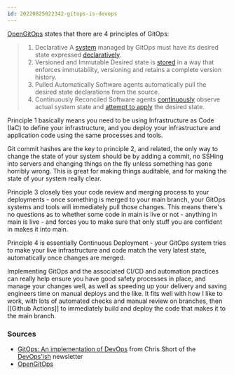 ```yaml
---
id: 20220825022342-gitops-is-devops
---
```


[OpenGitOps](https://opengitops.dev/#principles) states that there are 4 principles of GitOps:

> 1. Declarative
> A [system](https://github.com/open-gitops/documents/blob/v1.0.0/GLOSSARY.md#software-system) managed by GitOps must have its desired state expressed [declaratively](https://github.com/open-gitops/documents/blob/v1.0.0/GLOSSARY.md#declarative-description).
> 2. Versioned and Immutable
> Desired state is [stored](https://github.com/open-gitops/documents/blob/v1.0.0/GLOSSARY.md#state-store) in a way that enforces immutability, versioning and retains a complete version history.
> 3. Pulled Automatically
> Software agents automatically pull the desired state declarations from the source.
> 4. Continuously Reconciled
> Software agents [continuously](https://github.com/open-gitops/documents/blob/v1.0.0/GLOSSARY.md#continuous) observe actual system state and [attempt to apply](https://github.com/open-gitops/documents/blob/v1.0.0/GLOSSARY.md#reconciliation) the desired state.

Principle 1 basically means you need to be using Infrastructure as Code (IaC) to define your infrastructure, and you deploy your infrastructure and application code using the same processes and tools.

Git commit hashes are the key to principle 2, and related, the only way to change the state of your system should be by adding a commit, no SSHing into servers and changing things on the fly unless something has gone horribly wrong. This is great for making things auditable, and for making the state of your system really clear.

Principle 3 closely ties your code review and merging process to your deployments - once something is merged to your main branch, your GitOps systems and tools will immediately pull those changes. This means there's no questions as to whether some code in main is live or not - anything in main is live - and forces you to make sure that only stuff you are confident in makes it into main.

Principle 4 is essentially Continuous Deployment - your GitOps system tries to make your live infrastructure and code match the very latest state, automatically once changes are merged.

Implementing GitOps and the associated CI/CD and automation practices can really help ensure you have good safety processes in place, and manage your changes well, as well as speeding up your delivery and saving engineers time on manual deploys and the like. It fits well with how I like to work, with lots of automated checks and manual review on branches, then [[Github Actions]] to immediately build and deploy the code that makes it to the main branch.

### Sources

- [GitOps: An implementation of DevOps](https://chrisshort.net/gitops-an-implementation-of-devops/) from Chris Short of the [DevOps'ish](https://devopsish.com/) newsletter
- [OpenGitOps](https://opengitops.dev/#principles)
